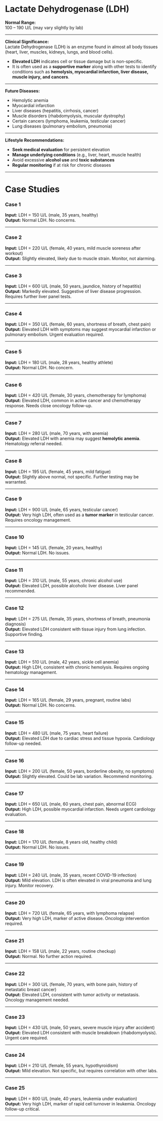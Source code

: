 # Lactate Dehydrogenase (LDH)

**Normal Range:**  
100 – 190 U/L (may vary slightly by lab)

---

**Clinical Significance:**  
Lactate Dehydrogenase (LDH) is an enzyme found in almost all body tissues (heart, liver, muscles, kidneys, lungs, and blood cells).  
- **Elevated LDH** indicates cell or tissue damage but is non-specific.  
- It is often used as a **supportive marker** along with other tests to identify conditions such as **hemolysis, myocardial infarction, liver disease, muscle injury, and cancers**.  

---

**Future Diseases:**  
- Hemolytic anemia  
- Myocardial infarction  
- Liver diseases (hepatitis, cirrhosis, cancer)  
- Muscle disorders (rhabdomyolysis, muscular dystrophy)  
- Certain cancers (lymphoma, leukemia, testicular cancer)  
- Lung diseases (pulmonary embolism, pneumonia)  

---

**Lifestyle Recommendations:**  
- **Seek medical evaluation** for persistent elevation  
- **Manage underlying conditions** (e.g., liver, heart, muscle health)  
- Avoid excessive **alcohol use** and **toxic substances**  
- **Regular monitoring** if at risk for chronic diseases  

---

# Case Studies

### Case 1  
**Input:** LDH = 150 U/L (male, 35 years, healthy)  
**Output:** Normal LDH. No concerns.  

---

### Case 2  
**Input:** LDH = 220 U/L (female, 40 years, mild muscle soreness after workout)  
**Output:** Slightly elevated, likely due to muscle strain. Monitor, not alarming.  

---

### Case 3  
**Input:** LDH = 600 U/L (male, 50 years, jaundice, history of hepatitis)  
**Output:** Markedly elevated. Suggestive of liver disease progression. Requires further liver panel tests.  

---

### Case 4  
**Input:** LDH = 350 U/L (female, 60 years, shortness of breath, chest pain)  
**Output:** Elevated LDH with symptoms may suggest myocardial infarction or pulmonary embolism. Urgent evaluation required.  

---

### Case 5  
**Input:** LDH = 180 U/L (male, 28 years, healthy athlete)  
**Output:** Normal LDH. No concern.  

---

### Case 6  
**Input:** LDH = 420 U/L (female, 30 years, chemotherapy for lymphoma)  
**Output:** Elevated LDH, common in active cancer and chemotherapy response. Needs close oncology follow-up.  

---

### Case 7  
**Input:** LDH = 280 U/L (male, 70 years, with anemia)  
**Output:** Elevated LDH with anemia may suggest **hemolytic anemia**. Hematology referral needed.  

---

### Case 8  
**Input:** LDH = 195 U/L (female, 45 years, mild fatigue)  
**Output:** Slightly above normal, not specific. Further testing may be warranted.  

---

### Case 9  
**Input:** LDH = 900 U/L (male, 65 years, testicular cancer)  
**Output:** Very high LDH, often used as a **tumor marker** in testicular cancer. Requires oncology management.  

---

### Case 10  
**Input:** LDH = 145 U/L (female, 20 years, healthy)  
**Output:** Normal LDH. No issues.  

---

### Case 11  
**Input:** LDH = 310 U/L (male, 55 years, chronic alcohol use)  
**Output:** Elevated LDH, possible alcoholic liver disease. Liver panel recommended.  

---

### Case 12  
**Input:** LDH = 275 U/L (female, 35 years, shortness of breath, pneumonia diagnosis)  
**Output:** Elevated LDH consistent with tissue injury from lung infection. Supportive finding.  

---

### Case 13  
**Input:** LDH = 510 U/L (male, 42 years, sickle cell anemia)  
**Output:** High LDH, consistent with chronic hemolysis. Requires ongoing hematology management.  

---

### Case 14  
**Input:** LDH = 165 U/L (female, 29 years, pregnant, routine labs)  
**Output:** Normal LDH. No concerns.  

---

### Case 15  
**Input:** LDH = 480 U/L (male, 75 years, heart failure)  
**Output:** Elevated LDH due to cardiac stress and tissue hypoxia. Cardiology follow-up needed.  

---

### Case 16  
**Input:** LDH = 200 U/L (female, 50 years, borderline obesity, no symptoms)  
**Output:** Slightly elevated. Could be lab variation. Recommend monitoring.  

---

### Case 17  
**Input:** LDH = 650 U/L (male, 60 years, chest pain, abnormal ECG)  
**Output:** High LDH, possible myocardial infarction. Needs urgent cardiology evaluation.  

---

### Case 18  
**Input:** LDH = 170 U/L (female, 8 years old, healthy child)  
**Output:** Normal LDH. No issues.  

---

### Case 19  
**Input:** LDH = 240 U/L (male, 35 years, recent COVID-19 infection)  
**Output:** Mild elevation. LDH is often elevated in viral pneumonia and lung injury. Monitor recovery.  

---

### Case 20  
**Input:** LDH = 720 U/L (female, 65 years, with lymphoma relapse)  
**Output:** Very high LDH, marker of active disease. Oncology intervention required.  

---

### Case 21  
**Input:** LDH = 158 U/L (male, 22 years, routine checkup)  
**Output:** Normal. No further action required.  

---

### Case 22  
**Input:** LDH = 300 U/L (female, 70 years, with bone pain, history of metastatic breast cancer)  
**Output:** Elevated LDH, consistent with tumor activity or metastasis. Oncology management needed.  

---

### Case 23  
**Input:** LDH = 430 U/L (male, 50 years, severe muscle injury after accident)  
**Output:** Elevated LDH consistent with muscle breakdown (rhabdomyolysis). Urgent care required.  

---

### Case 24  
**Input:** LDH = 210 U/L (female, 55 years, hypothyroidism)  
**Output:** Mild elevation. Not specific, but requires correlation with other labs.  

---

### Case 25  
**Input:** LDH = 800 U/L (male, 40 years, leukemia under evaluation)  
**Output:** Very high LDH, marker of rapid cell turnover in leukemia. Oncology follow-up critical.  

---
